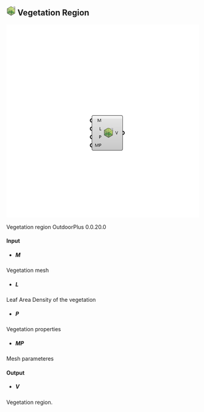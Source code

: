 ## ![](../../images/icons/Vegetation_Region.png) Vegetation Region

![](../../images/components/Vegetation_Region.png)

Vegetation region 
 OutdoorPlus 0.0.20.0

#### Input
* ##### M 
Vegetation mesh
* ##### L 
Leaf Area Density of the vegetation
* ##### P 
Vegetation properties
* ##### MP 
Mesh parameteres

#### Output
* ##### V
Vegetation region.